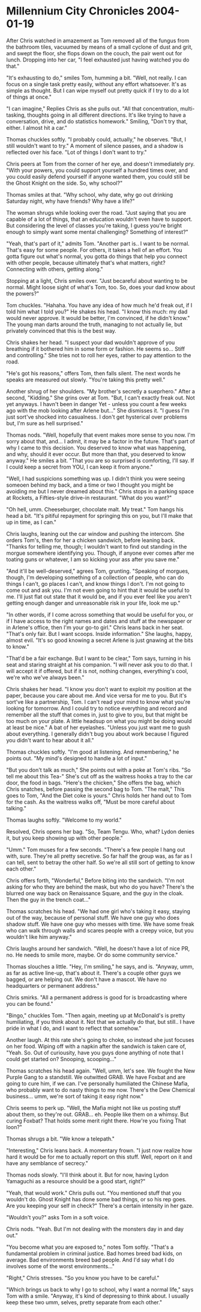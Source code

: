 <!-- TITLE: Millennium City Chronicles 2004-01-19 -->
<!-- SUBTITLE: A game log for Millennium City Chronicles -->

# Millennium City Chronicles 2004-01-19

After Chris watched in amazement as Tom removed all of the fungus from the bathroom tiles, vacuumed by means of a small cyclone of dust and grit, and swept the floor, she flops down on the couch, the pair went out for lunch. Dropping into her car, "I feel exhausted just having watched you do that."

"It's exhausting to do," smiles Tom, humming a bit. "Well, not really. I can focus on a single task pretty easily, without any effort whatsoever. It's as simple as thought. But I can wipe myself out pretty quick if I try to do a lot of things at once."

"I can imagine," Replies Chris as she pulls out. "All that concentration, multi-tasking, thoughts going in all different directions. It's like trying to have a conversation, drive, and do statistics homework." Smiling, "Don't try that, either. I almost hit a car."

Thomas chuckles softly. "I probably could, actually," he observes. "But, I still wouldn't want to try." A moment of silence passes, and a shadow is reflected over his face. "Lot of things I don't want to try."

Chris peers at Tom from the corner of her eye, and doesn't immediately pry. "With your powers, you could support yourself a hundred times over, and you could easily defend yourself if anyone wanted them, you could still be the Ghost Knight on the side. So, why school?"

Thomas smiles at that. "Why school, why date, why go out drinking Saturday night, why have friends? Why have a life?"

The woman shrugs while looking over the road. "Just saying that you are capable of a lot of things, that an education wouldn't even have to support. But considering the level of classes you're taking, I guess you're bright enough to simply want some mental challenging? Something of interest?"

"Yeah, that's part of it," admits Tom. "Another part is.. I want to be normal. That's easy for some people. For others, it takes a hell of an effort. You gotta figure out what's normal, you gotta do things that help you connect with other people, because ultimately that's what matters, right? Connecting with others, getting along."

Stopping at a light, Chris smiles over. "Just becareful about wanting to be normal. Might loose sight of what's Tom, too. So, does your dad know about the powers?"

Tom chuckles. "Hahaha. You have any idea of how much he'd freak out, if I told him what I told you?" He shakes his head. "I know this much: my dad would never approve. It would be better, I'm convinced, if he didn't know." The young man darts around the truth, managing to not actually lie, but privately convinced that this is the best way.

Chris shakes her head. "I suspect your dad wouldn't approve of you breathing if it bothered him in some form or fashion. He seems so... Stiff and controlling." She tries not to roll her eyes, rather to pay attention to the road.

"He's got his reasons," offers Tom, then falls silent. The next words he speaks are measured out slowly. "You're taking this pretty well."

Another shrug of her shoulders. "My brother's secretly a sueprhero." After a second, "Kidding." She grins over at Tom. "But, I can't exactly freak out. Not yet anyways. I havn't been in danger Yet - unless you count a few weeks ago with the mob looking after Arlene but..." She dismisses it. "I guess I'm just sort've shocked into casualness. I don't get hysterical over problems but, I'm sure as hell surprised."

Thomas nods. "Well, hopefully that event makes more sense to you now. I'm sorry about that, and... I admit, it may be a factor in the future. That's part of why I came to this decision. You deserved to know what was happening, and why, should it ever occur. But more than that, you deserved to know anyway." He smiles a bit. "That you are so surprised is comforting, I'll say. If I could keep a secret from YOU, I can keep it from anyone."

"Well, I had suspicions something was up. I didn't think you were seeing someoen behind my back, and a time or two I thought you might be avoiding me but I never dreamed about this." Chris stops in a parking space at Rockets, a Fifties-style drive-in restaurant. "What do you want?"

"Oh hell, umm. Cheeseburger, chocolate malt. My treat." Tom hangs his head a bit. "It's pitiful repayment for springing this on you, but I'll make that up in time, as I can."

Chris laughs, leaning out the car window and pushing the intercom. She orders Tom's, then for her a chicken sandwich, before leaning back. "Thanks for telling me, though; I wouldn't want to find out standing in the morgue somewhere identifying you. Though, if anyone ever comes after me toating guns or whatever, I am so kicking your ass after you save me."

"And it'll be well-deserved," agrees Tom, grunting. "Speaking of morgues, though, I'm developing something of a collection of people, who can do things I can't, go places I can't, and know things I don't. I'm not going to come out and ask you. I'm not even going to hint that it would be useful to me. I'll just flat out state that it would be, and if you ever feel like you aren't getting enough danger and unreasonable risk in your life, look me up."

"In other words, if I come across something that would be useful for you, or if I have access to the right names and dates and stuff at the newspaper or in Arlene's office, then I'm your go-to girl." Chris leans back in her seat. "That's only fair. But I want scoops. Inside information." She laughs, happy, almost evil. "It's so good knowing a secret Arlene is just gnawing at the bits to know."

"That'd be a fair exchange. But I want to be clear," Tom says, turning in his seat and staring straight at his companion. "I will never ask you to do that. I will accept it if offered, but if it is not, nothing changes, everything's cool, we're who we've always been."

Chris shakes her head. "I know you don't want to exploit my position at the paper, because you care about me. And vice versa for me to you. But it's sort've like a partnership, Tom. I can't read your mind to know what you're looking for tomorrow. And I could try to notice everything and record and remember all the stuff that comes in, just to give to you, but that might be too much on your plate. A little headsup on what you might be doing would at least be nice." A bat of her eyelashes. "Unless you just want me to gush about everything. I generally didn't bug you about work because I figured you didn't want to hear about it all."

Thomas chuckles softly. "I'm good at listening. And remembering," he points out. "My mind's designed to handle a lot of input."

"But you don't talk as much," She points out with a poke at Tom's ribs. "So tell me about this Tea-" She's cut off as the waitress hooks a tray to the car door, the food in bags. "Here's the chicken," She offers the bag, which Chris snatches, before passing the second bag to Tom. "The malt," This goes to Tom, "And the Diet coke is yours." Chris holds her hand out to Tom for the cash. As the waitress walks off, "Must be more careful about talking."

Thomas laughs softly. "Welcome to my world."

Resolved, Chris opens her bag. "So, Team Tengu. Who, what? Lydon denies it, but you keep showing up with other people."

"Umm." Tom muses for a few seconds. "There's a few people I hang out with, sure. They're all pretty secretive. So far half the group was, as far as I can tell, sent to betray the other half. So we're all still sort of getting to know each other."

Chris offers forth, "Wonderful," Before biting into the sandwich. "I'm not asking for who they are behind the mask, but who do you have? There's the blurred one way back on Renaissance Square, and the guy in the cloak. Then the guy in the trench coat..."

Thomas scratches his head. "We had one girl who's taking it easy, staying out of the way, because of personal stuff. We have one guy who does shadow stuff. We have one guy who messes with time. We have some freak who can walk through walls and scares people with a creepy voice, but you wouldn't like him anyway."

Chris laughs around her sandwich. "Well, he doesn't have a lot of nice PR, no. He needs to smile more, maybe. Or do some community service."

Thomas slouches a little. "Hey, I'm smiling," he says, and is. "Anyway, umm, as far as active line-up, that's about it. There's a couple other guys we bagged, or are helping out. We don't have a mascot. We have no headquarters or permanent address."

Chris smirks. "All a permanent address is good for is broadcasting where you can be found."

"Bingo," chuckles Tom. "Then again, meeting up at McDonald's is pretty humiliating, if you think about it. Not that we actually do that, but still.. I have pride in what I do, and I want to reflect that somehow."

Another laugh. At this rate she's going to choke, so instead she just focuses on her food. Wiping off with a napkin after the sandwich is taken care of, "Yeah. So. Out of curiousity, have you guys done anything of note that I could get started on? Snooping, scooping..."

Thomas scratches his head again. "Well, umm, let's see. We fought the New Purple Gang to a standstill. We outwitted GRAB. We have Foxbat and are going to cure him, if we can. I've personally humiliated the Chinese Mafia, who probably want to do nasty things to me now. There's the Dew Chemical business... umm, we're sort of taking it easy right now."

Chris seems to perk up. "Well, the Mafia might not like us posting stuff about them, so they're out. GRAB... eh. People like them on a whimsy. But curing Foxbat? That holds some merit right there. How're you fixing That loon?"

Thomas shrugs a bit. "We know a telepath."

"Interesting," Chris leans back. A momentary frown. "I just now realize how hard it would be for me to actually report on this stuff. Well, report on it and have any semblance of secrecy."

Thomas nods slowly. "I'll think about it. But for now, having Lydon Yamaguchi as a resource should be a good start, right?"

"Yeah, that would work." Chris pulls out. "You mentioned stuff that you wouldn't do. Ghost Knight has done some bad things, or so his rep goes. Are you keeping your self in check?" There's a certain intensity in her gaze.

"Wouldn't you?" asks Tom in a soft voice.

Chris nods. "Yeah. But I'm not dealing with the monsters day in and day out."

"You become what you are exposed to," notes Tom softly. "That's a fundamental problem in criminal justice. Bad homes breed bad kids, on average. Bad environments breed bad people. And I'd say what I do involves some of the worst environments..."

"Right," Chris stresses. "So you know you have to be careful."

"Which brings us back to why I go to school, why I want a normal life," says Tom with a smile. "Anyway, it's kind of depressing to think about. I usually keep these two umm, selves, pretty separate from each other."